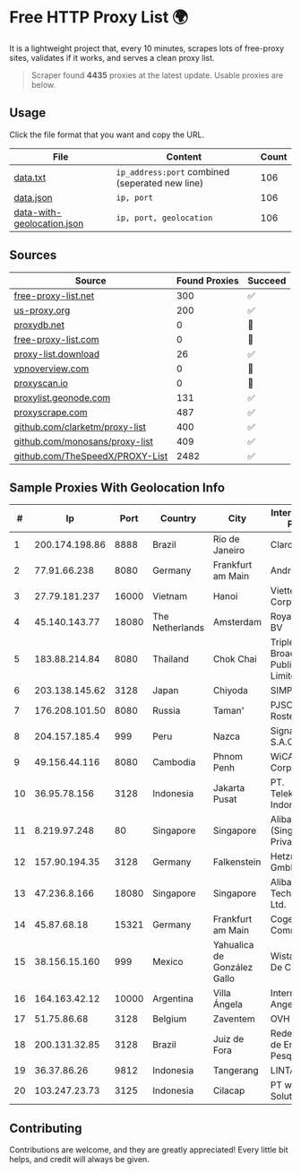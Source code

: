 
# Free HTTP Proxy List 🌍

It is a lightweight project that, every 10 minutes, scrapes lots of free-proxy sites, validates if it works, and serves a clean proxy list.


> Scraper found **4435** proxies at the latest update. Usable proxies are below.

## Usage

Click the file format that you want and copy the URL.


|File|Content|Count|
|----|-------|-----|
|[data.txt](https://raw.githubusercontent.com/themiralay/Proxy-List-World/master/data.txt)|`ip_address:port` combined (seperated new line)|106|
|[data.json](https://raw.githubusercontent.com/themiralay/Proxy-List-World/master/data.json)|`ip, port`|106|
|[data-with-geolocation.json](https://raw.githubusercontent.com/themiralay/Proxy-List-World/master/data-with-geolocation.json)|`ip, port, geolocation`|106|

## Sources

|Source|Found Proxies|Succeed|
|------|-------------|-------|
|[free-proxy-list.net](https://free-proxy-list.net)|300|✅|
|[us-proxy.org](https://www.us-proxy.org)|200|✅|
|[proxydb.net](http://proxydb.net)|0|🚫|
|[free-proxy-list.com](https://free-proxy-list.com/?page=&port=&type%5B%5D=http&type%5B%5D=https&up_time=0&search=Search)|0|🚫|
|[proxy-list.download](https://www.proxy-list.download/HTTP)|26|✅|
|[vpnoverview.com](https://vpnoverview.com/privacy/anonymous-browsing/free-proxy-servers)|0|🚫|
|[proxyscan.io](https://www.proxyscan.io)|0|🚫|
|[proxylist.geonode.com](https://proxylist.geonode.com/api/proxy-list?limit=300&page=1&sort_by=lastChecked&sort_type=desc&protocols=http,https)|131|✅|
|[proxyscrape.com](https://api.proxyscrape.com/v2/?request=displayproxies&protocol=http&timeout=10000&country=all&ssl=all&anonymity=all)|487|✅|
|[github.com/clarketm/proxy-list](https://raw.githubusercontent.com/clarketm/proxy-list/master/proxy-list-raw.txt)|400|✅|
|[github.com/monosans/proxy-list](https://raw.githubusercontent.com/monosans/proxy-list/main/proxies/http.txt)|409|✅|
|[github.com/TheSpeedX/PROXY-List](https://raw.githubusercontent.com/TheSpeedX/PROXY-List/master/http.txt)|2482|✅|


## Sample Proxies With Geolocation Info

|#|Ip|Port|Country|City|Internet Service Provider|
|-|--|----|-------|----|-------------------------|
|1|200.174.198.86|8888|Brazil|Rio de Janeiro|Claro S.A|
|2|77.91.66.238|8080|Germany|Frankfurt am Main|Andrii Hrosh|
|3|27.79.181.237|16000|Vietnam|Hanoi|Viettel Corporation|
|4|45.140.143.77|18080|The Netherlands|Amsterdam|RoyaleHosting BV|
|5|183.88.214.84|8080|Thailand|Chok Chai|Triple T Broadband Public Company Limited|
|6|203.138.145.62|3128|Japan|Chiyoda|SIMPLEIA|
|7|176.208.101.50|8080|Russia|Taman'|PJSC Rostelecom|
|8|204.157.185.4|999|Peru|Nazca|Signal Peru S.A.C|
|9|49.156.44.116|8080|Cambodia|Phnom Penh|WiCAM Corporation Ltd|
|10|36.95.78.156|3128|Indonesia|Jakarta Pusat|PT. Telekomunikasi Indonesia|
|11|8.219.97.248|80|Singapore|Singapore|Alibaba Cloud (Singapore) Private Limited|
|12|157.90.194.35|3128|Germany|Falkenstein|Hetzner Online GmbH|
|13|47.236.8.166|18080|Singapore|Singapore|Alibaba (US) Technology Co., Ltd.|
|14|45.87.68.18|15321|Germany|Frankfurt am Main|Cogent Communications|
|15|38.156.15.160|999|Mexico|Yahualica de González Gallo|Wistarip S De RL De CV|
|16|164.163.42.12|10000|Argentina|Villa Ángela|Interret Villa Angela SRL|
|17|51.75.86.68|3128|Belgium|Zaventem|OVH SAS|
|18|200.131.32.85|3128|Brazil|Juiz de Fora|Rede Nacional de Ensino e Pesquisa|
|19|36.37.86.26|9812|Indonesia|Tangerang|LINTASARTA|
|20|103.247.23.73|3125|Indonesia|Cilacap|PT wifian Solution|



## Contributing

Contributions are welcome, and they are greatly appreciated! Every
little bit helps, and credit will always be given.

